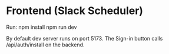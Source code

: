 # Frontend (Slack Scheduler)
Run:
npm install
npm run dev

By default dev server runs on port 5173. The Sign-in button calls /api/auth/install on the backend.
